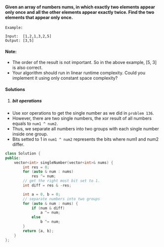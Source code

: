 #### Given an array of numbers nums, in which exactly two elements appear only once and all the other elements appear exactly twice. Find the two elements that appear only once.

```
Example:

Input:  [1,2,1,3,2,5]
Output: [3,5]
```

#### Note:

-    The order of the result is not important. So in the above example, [5, 3] is also correct.
-    Your algorithm should run in linear runtime complexity. Could you implement it using only constant space complexity?


#### Solutions

1. ##### bit operations

- Use xor operations to get the single number as we did in `problem 136`.
- However, there are two single numbers, the xor result of all numbers equals to `num1 ^ num2`.
- Thus, we separate all numbers into two groups with each single number inside one group.
- Bits setted to 1 in `num1 ^ num2` represents the bits where num1 and num2 differ.

```cpp
class Solution {
public:
    vector<int> singleNumber(vector<int>& nums) {
        int res = 0;
        for (auto & num : nums)
            res ^= num;
        // get the right most bit set to 1.
        int diff = res & -res;

        int a = 0, b = 0;
        // separate numbers into two groups
        for (auto & num : nums) {
            if (num & diff)
                a ^= num;
            else
                b ^= num;
        }
        return {a, b};
    }
};
```